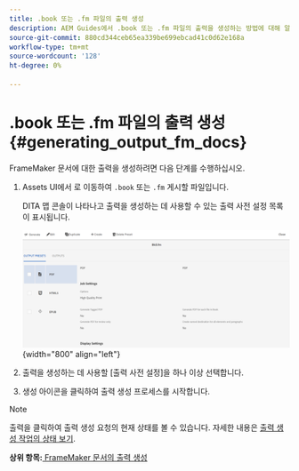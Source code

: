 ```yaml
---
title: .book 또는 .fm 파일의 출력 생성
description: AEM Guides에서 .book 또는 .fm 파일의 출력을 생성하는 방법에 대해 알아봅니다.
source-git-commit: 880cd344ceb65ea339be699ebcad41c0d62e168a
workflow-type: tm+mt
source-wordcount: '128'
ht-degree: 0%

---
```


# .book 또는 .fm 파일의 출력 생성 {#generating_output_fm_docs}

FrameMaker 문서에 대한 출력을 생성하려면 다음 단계를 수행하십시오.

1. Assets UI에서 로 이동하여 `.book` 또는 `.fm` 게시할 파일입니다.

   DITA 맵 콘솔이 나타나고 출력을 생성하는 데 사용할 수 있는 출력 사전 설정 목록이 표시됩니다.

   ![](images/publish-fm-doc.png){width="800" align="left"}

1. 출력을 생성하는 데 사용할 [출력 사전 설정]을 하나 이상 선택합니다.

1. 생성 아이콘을 클릭하여 출력 생성 프로세스를 시작합니다.


>[!NOTE]
>
> 출력을 클릭하여 출력 생성 요청의 현재 상태를 볼 수 있습니다. 자세한 내용은 [출력 생성 작업의 상태 보기](fm-output-view-status.md).

**상위 항목:**[ FrameMaker 문서의 출력 생성](fm-output-generatation.md)
